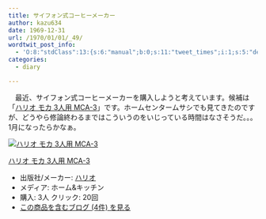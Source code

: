 ```yaml
---
title: サイフォン式コーヒーメーカー
author: kazu634
date: 1969-12-31
url: /1970/01/01/_49/
wordtwit_post_info:
  - 'O:8:"stdClass":13:{s:6:"manual";b:0;s:11:"tweet_times";i:1;s:5:"delay";i:0;s:7:"enabled";i:1;s:10:"separation";s:2:"60";s:7:"version";s:3:"3.7";s:14:"tweet_template";b:0;s:6:"status";i:2;s:6:"result";a:0:{}s:13:"tweet_counter";i:2;s:13:"tweet_log_ids";a:1:{i:0;i:3377;}s:9:"hash_tags";a:0:{}s:8:"accounts";a:1:{i:0;s:7:"kazu634";}}'
categories:
  - diary

---
```

<div class="section">
<p>
    　最近、サイフォン式コーヒーメーカーを購入しようと考えています。候補は「<a href="http://d.hatena.ne.jp/asin/B000IKLQUK" onclick="__gaTracker('send', 'event', 'outbound-article', 'http://d.hatena.ne.jp/asin/B000IKLQUK', 'ハリオ モカ 3人用 MCA-3');">ハリオ モカ 3人用 MCA-3</a>」です。ホームセンタームサシでも見てきたのですが、どうやら修論終わるまではこういうのをいじっている時間はなさそうだ。。。1月になったらかなぁ。
</p>
  
<div class="hatena-asin-detail">
<a href="http://www.amazon.co.jp/dp/B000IKLQUK/?tag=hatena_st1-22&ascsubtag=d-7ibv" onclick="__gaTracker('send', 'event', 'outbound-article', 'http://www.amazon.co.jp/dp/B000IKLQUK/?tag=hatena_st1-22&ascsubtag=d-7ibv', '');"><img src="https://images-na.ssl-images-amazon.com/images/I/41J7YvzYdXL._SL160_.jpg" class="hatena-asin-detail-image" alt="ハリオ モカ 3人用 MCA-3" title="ハリオ モカ 3人用 MCA-3" /></a></p> 
    
<div class="hatena-asin-detail-info">
<p class="hatena-asin-detail-title">
<a href="http://www.amazon.co.jp/dp/B000IKLQUK/?tag=hatena_st1-22&ascsubtag=d-7ibv" onclick="__gaTracker('send', 'event', 'outbound-article', 'http://www.amazon.co.jp/dp/B000IKLQUK/?tag=hatena_st1-22&ascsubtag=d-7ibv', 'ハリオ モカ 3人用 MCA-3');">ハリオ モカ 3人用 MCA-3</a>
</p>
      
<ul>
<li>
<span class="hatena-asin-detail-label">出版社/メーカー:</span> <a href="http://d.hatena.ne.jp/keyword/%A5%CF%A5%EA%A5%AA" onclick="__gaTracker('send', 'event', 'outbound-article', 'http://d.hatena.ne.jp/keyword/%A5%CF%A5%EA%A5%AA', 'ハリオ');" class="keyword">ハリオ</a>
</li>
<li>
<span class="hatena-asin-detail-label">メディア:</span> ホーム&キッチン
</li>
<li>
<span class="hatena-asin-detail-label">購入</span>: 3人 <span class="hatena-asin-detail-label">クリック</span>: 20回
</li>
<li>
<a href="http://d.hatena.ne.jp/asin/B000IKLQUK" onclick="__gaTracker('send', 'event', 'outbound-article', 'http://d.hatena.ne.jp/asin/B000IKLQUK', 'この商品を含むブログ (4件) を見る');" target="_blank">この商品を含むブログ (4件) を見る</a>
</li>
</ul>
</div>
    
<div class="hatena-asin-detail-foot">
</div>
</div>
</div>
